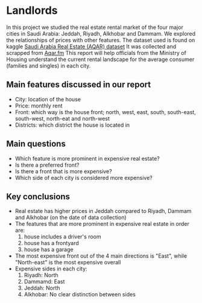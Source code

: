 # Landlords
In this project we studied the real estate rental market of the four major cities in Saudi Arabia: Jeddah, Riyadh, Alkhobar and Dammam. We explored the relationships of prices with other features. The dataset used is found on kaggle <a href = "https://www.kaggle.com/datasets/lama122/saudi-arabia-real-estate-aqar">Saudi Arabia Real Estate (AQAR) dataset</a> It was collected and scrapped from <a href ="https://sa.aqar.fm">Aqar.fm</a>
This report will help officials from the Ministry of Housing understand the current rental landscape for the average consumer (families and singles) in each city. 


## Main features discussed in our report
- City: location of the house
- Price: monthly rent
- Front: which way is the house front; north, west, east, south, south-east, south-west, north-eat and north-west
- Districts: which district the house is located in
## Main questions
- Which feature is more prominent in expensive real estate?
- Is there a preferred front?
- Is there a front that is more expensive?
- Which side of each city is considered more expensive?
## Key conclusions
- Real estate has higher prices in Jeddah compared to Riyadh, Dammam and Alkhobar (on the date of data collection)
- The features that are more prominent in expensive real estate in order are:
    1. house includes a driver's room
    2. house has a frontyard
    3. house has a garage
- The most expensive front out of the 4 main directions is "East", while "North-east" is the most expensive overall
- Expensive sides in each city:
    1. Riyadh: North
    2. Dammamd: East
    3. Jeddah: North
    4. Alkhobar: No clear distinction between sides


